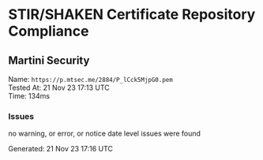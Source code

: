 # STIR/SHAKEN Certificate Repository Compliance

## Martini Security

Name: `https://p.mtsec.me/2884/P_lCck5MjpG0.pem`\
Tested At: 21 Nov 23 17:13 UTC\
Time: 134ms

### Issues

no warning, or error, or notice date level issues were found

Generated: 21 Nov 23 17:16 UTC